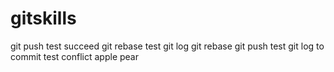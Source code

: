 # gitskills
git push test succeed
git rebase test
git log
git rebase
git push test
git log to commit
test conflict
apple pear
